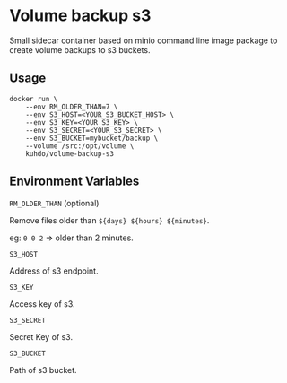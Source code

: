 # Volume backup s3

Small sidecar container based on minio command line image package to create volume backups to s3 buckets.

## Usage

```
docker run \
    --env RM_OLDER_THAN=7 \
    --env S3_HOST=<YOUR_S3_BUCKET_HOST> \
    --env S3_KEY=<YOUR_S3_KEY> \
    --env S3_SECRET=<YOUR_S3_SECRET> \
    --env S3_BUCKET=mybucket/backup \
    --volume /src:/opt/volume \
    kuhdo/volume-backup-s3
```

## Environment Variables

`RM_OLDER_THAN` (optional)

Remove files older than `${days} ${hours} ${minutes}`.

eg: `0 0 2` => older than 2 minutes.

`S3_HOST`

Address of s3 endpoint.

`S3_KEY`

Access key of s3.

`S3_SECRET`

Secret Key of s3.

`S3_BUCKET`

Path of s3 bucket.
